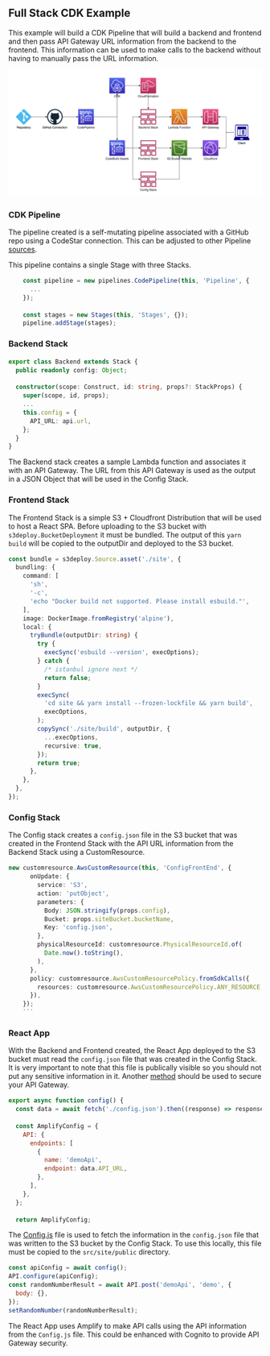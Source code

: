 ## Full Stack CDK Example

This example will build a CDK Pipeline that will build a backend and frontend and then pass API Gateway URL information from the backend to the frontend. This information can be used to make calls to the backend without having to manually pass the URL information.

![Overview](images/Overview.png)

### CDK Pipeline

The pipeline created is a self-mutating pipeline associated with a GitHub repo using a CodeStar connection. This can be adjusted to other Pipeline [sources](https://docs.aws.amazon.com/cdk/api/v2/docs/aws-cdk-lib.pipelines-readme.html#synth-and-sources).

This pipeline contains a single Stage with three Stacks.

```typescript
    const pipeline = new pipelines.CodePipeline(this, 'Pipeline', {
      ...
    });

    const stages = new Stages(this, 'Stages', {});
    pipeline.addStage(stages);
```

### Backend Stack

```typescript
export class Backend extends Stack {
  public readonly config: Object;

  constructor(scope: Construct, id: string, props?: StackProps) {
    super(scope, id, props);
    ...
    this.config = {
      API_URL: api.url,
    };
  }
}
```

The Backend stack creates a sample Lambda function and associates it with an API Gateway. The URL from this API Gateway is used as the output in a JSON Object that will be used in the Config Stack.

### Frontend Stack

The Frontend Stack is a simple S3 + Cloudfront Distribution that will be used to host a React SPA. Before uploading to the S3 bucket with `s3deploy.BucketDeployment` it must be bundled. The output of this `yarn build` will be copied to the outputDir and deployed to the S3 bucket.

```typescript
const bundle = s3deploy.Source.asset('./site', {
  bundling: {
    command: [
      'sh',
      '-c',
      'echo "Docker build not supported. Please install esbuild."',
    ],
    image: DockerImage.fromRegistry('alpine'),
    local: {
      tryBundle(outputDir: string) {
        try {
          execSync('esbuild --version', execOptions);
        } catch {
          /* istanbul ignore next */
          return false;
        }
        execSync(
          'cd site && yarn install --frozen-lockfile && yarn build',
          execOptions,
        );
        copySync('./site/build', outputDir, {
          ...execOptions,
          recursive: true,
        });
        return true;
      },
    },
  },
});
```

### Config Stack

The Config stack creates a `config.json` file in the S3 bucket that was created in the Frontend Stack with the API URL information from the Backend Stack using a CustomResource.

````typescript
new customresource.AwsCustomResource(this, 'ConfigFrontEnd', {
      onUpdate: {
        service: 'S3',
        action: 'putObject',
        parameters: {
          Body: JSON.stringify(props.config),
          Bucket: props.siteBucket.bucketName,
          Key: 'config.json',
        },
        physicalResourceId: customresource.PhysicalResourceId.of(
          Date.now().toString(),
        ),
      },
      policy: customresource.AwsCustomResourcePolicy.fromSdkCalls({
        resources: customresource.AwsCustomResourcePolicy.ANY_RESOURCE,
      }),
    });
    ```
````

### React App

With the Backend and Frontend created, the React App deployed to the S3 bucket must read the `config.json` file that was created in the Config Stack. It is very important to note that this file is publically visible so you should not put any sensitive information in it. Another [method](https://docs.aws.amazon.com/apigateway/latest/developerguide/apigateway-control-access-to-api.html) should be used to secure your API Gateway.

```javascript
export async function config() {
  const data = await fetch('./config.json').then((response) => response.json());

  const AmplifyConfig = {
    API: {
      endpoints: [
        {
          name: 'demoApi',
          endpoint: data.API_URL,
        },
      ],
    },
  };

  return AmplifyConfig;
```

The [Config.js](site/src/Config.js) file is used to fetch the information in the `config.json` file that was written to the S3 bucket by the Config Stack. To use this locally, this file must be copied to the `src/site/public` directory.

```javascript
const apiConfig = await config();
API.configure(apiConfig);
const randomNumberResult = await API.post('demoApi', 'demo', {
  body: {},
});
setRandomNumber(randomNumberResult);
```

The React App uses Amplify to make API calls using the API information from the `Config.js` file. This could be enhanced with Cognito to provide API Gateway security.
